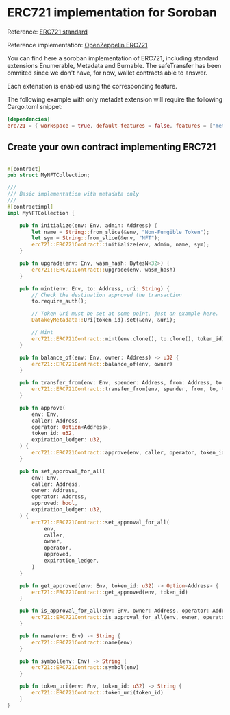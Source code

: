 # ERC721 implementation for Soroban

Reference: [ERC721 standard](https://eips.ethereum.org/EIPS/eip-721)

Reference implementation: [OpenZeppelin ERC721](https://docs.openzeppelin.com/contracts/3.x/erc721)

You can find here a soroban implementation of ERC721, including standard
extensions Enumerable, Metadata and Burnable. The safeTransfer has been
ommited since we don't have, for now, wallet contracts able to answer.

Each extenstion is enabled using the corresponding feature.

The following example with only metadat extension will require the following Cargo.toml snippet:

```toml
[dependencies]
erc721 = { workspace = true, default-features = false, features = ["metadata"] }
```

## Create your own contract implementing ERC721

```rust

#[contract]
pub struct MyNFTCollection;

///
/// Basic implementation with metadata only
///
#[contractimpl]
impl MyNFTCollection {

    pub fn initialize(env: Env, admin: Address) {
        let name = String::from_slice(&env, "Non-Fungible Token");
        let sym = String::from_slice(&env, "NFT");
        erc721::ERC721Contract::initialize(env, admin, name, sym);
    }

    pub fn upgrade(env: Env, wasm_hash: BytesN<32>) {
        erc721::ERC721Contract::upgrade(env, wasm_hash)
    }

    pub fn mint(env: Env, to: Address, uri: String) {
        // Check the destination approved the transaction
        to.require_auth();

        // Token Uri must be set at some point, just an example here.
        DatakeyMetadata::Uri(token_id).set(&env, &uri);

        // Mint
        erc721::ERC721Contract::mint(env.clone(), to.clone(), token_id)
    }

    pub fn balance_of(env: Env, owner: Address) -> u32 {
        erc721::ERC721Contract::balance_of(env, owner)
    }

    pub fn transfer_from(env: Env, spender: Address, from: Address, to: Address, token_id: u32) {
        erc721::ERC721Contract::transfer_from(env, spender, from, to, token_id)
    }

    pub fn approve(
        env: Env,
        caller: Address,
        operator: Option<Address>,
        token_id: u32,
        expiration_ledger: u32,
    ) {
        erc721::ERC721Contract::approve(env, caller, operator, token_id, expiration_ledger)
    }

    pub fn set_approval_for_all(
        env: Env,
        caller: Address,
        owner: Address,
        operator: Address,
        approved: bool,
        expiration_ledger: u32,
    ) {
        erc721::ERC721Contract::set_approval_for_all(
            env,
            caller,
            owner,
            operator,
            approved,
            expiration_ledger,
        )
    }

    pub fn get_approved(env: Env, token_id: u32) -> Option<Address> {
        erc721::ERC721Contract::get_approved(env, token_id)
    }

    pub fn is_approval_for_all(env: Env, owner: Address, operator: Address) -> bool {
        erc721::ERC721Contract::is_approval_for_all(env, owner, operator)
    }

    pub fn name(env: Env) -> String {
        erc721::ERC721Contract::name(env)
    }

    pub fn symbol(env: Env) -> String {
        erc721::ERC721Contract::symbol(env)
    }

    pub fn token_uri(env: Env, token_id: u32) -> String {
        erc721::ERC721Contract::token_uri(token_id)
    }
}

```
